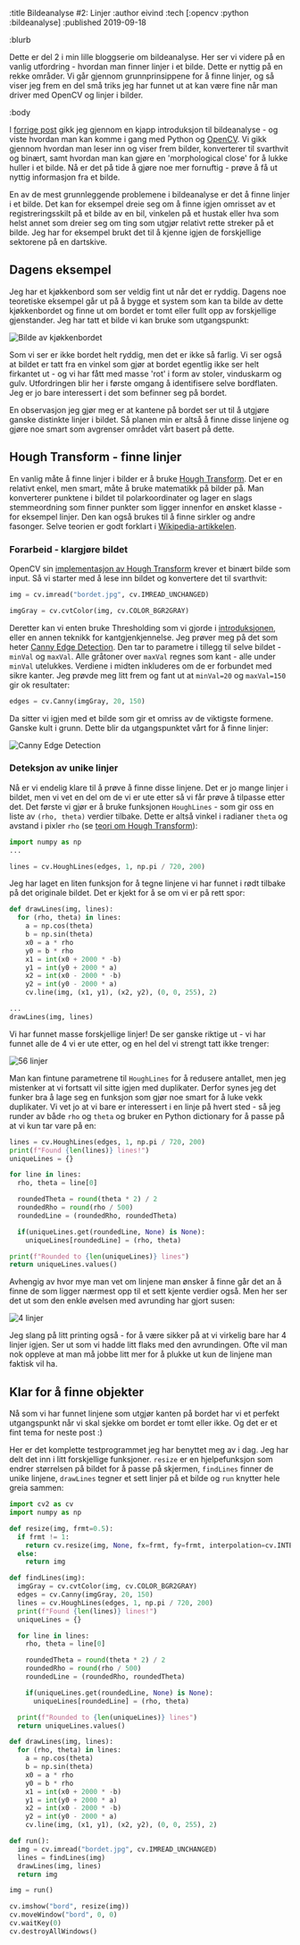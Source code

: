 :title Bildeanalyse #2: Linjer
:author eivind
:tech [:opencv :python :bildeanalyse]
:published 2019-09-18

:blurb

Dette er del 2 i min lille bloggserie om bildeanalyse. Her ser vi videre på en vanlig
utfordring - hvordan man finner linjer i et bilde. Dette er nyttig på en rekke
områder. Vi går gjennom grunnprinsippene for å finne linjer, og så viser jeg frem en
del små triks jeg har funnet ut at kan være fine når man driver med OpenCV og
linjer i bilder.

:body

I [forrige post](https://www.kodemaker.no/blogg/2019-09-bildeanalyse-intro/) gikk
jeg gjennom en kjapp introduksjon til bildeanalyse - og viste hvordan man kan komme
i gang med Python og [OpenCV](https://opencv.org/). Vi gikk gjennom hvordan man leser
inn og viser frem bilder, konverterer til svarthvit og binært, samt hvordan man kan
gjøre en 'morphological close' for å lukke huller i et bilde. Nå er det på tide å
gjøre noe mer fornuftig - prøve å få ut nyttig informasjon fra et bilde.

En av de mest grunnleggende problemene i bildeanalyse er det å finne linjer i et
bilde. Det kan for eksempel dreie seg om å finne igjen omrisset av et
registreringsskilt på et bilde av en bil, vinkelen på et hustak eller hva som helst
annet som dreier seg om ting som utgjør relativt rette streker på et bilde. Jeg har
for eksempel brukt det til å kjenne igjen de forskjellige sektorene på en dartskive.

## Dagens eksempel

Jeg har et kjøkkenbord som ser veldig fint ut når det er ryddig. Dagens noe teoretiske
eksempel går ut på å bygge et system som kan ta bilde av dette kjøkkenbordet og finne
ut om bordet er tomt eller fullt opp av forskjellige gjenstander. Jeg har tatt et
bilde vi kan bruke som utgangspunkt:

![Bilde av kjøkkenbordet](/images/blogg/ba_linjer_bordet.png)

Som vi ser er ikke bordet helt ryddig, men det er ikke så farlig. Vi ser også at
bildet er tatt fra en vinkel som gjør at bordet egentlig ikke ser helt firkantet ut -
og vi har fått med masse 'rot' i form av stoler, vinduskarm og gulv. Utfordringen blir
her i første omgang å identifisere selve bordflaten. Jeg er jo bare interessert i det
som befinner seg på bordet.

En observasjon jeg gjør meg er at kantene på bordet ser ut til å utgjøre ganske
distinkte linjer i bildet. Så planen min er altså å finne disse linjene og gjøre noe
smart som avgrenser området vårt basert på dette.

## Hough Transform - finne linjer

En vanlig måte å finne linjer i bilder er å bruke
[Hough Transform](https://en.wikipedia.org/wiki/Hough_transform). Det er en relativt
enkel, men smart, måte å bruke matematikk på bilder på. Man konverterer punktene i
bildet til polarkoordinater og lager en slags stemmeordning som finner punkter som
ligger innenfor en ønsket klasse - for eksempel linjer. Den kan også brukes til å
finne sirkler og andre fasonger. Selve teorien er godt forklart i
[Wikipedia-artikkelen](https://en.wikipedia.org/wiki/Hough_transform).

### Forarbeid - klargjøre bildet

OpenCV sin [implementasjon av Hough Transform](https://docs.opencv.org/master/d6/d10/tutorial_py_houghlines.html)
krever et binært bilde som input. Så vi starter med å lese inn bildet og konvertere
det til svarthvit:

```python
img = cv.imread("bordet.jpg", cv.IMREAD_UNCHANGED)

imgGray = cv.cvtColor(img, cv.COLOR_BGR2GRAY)
```

Deretter kan vi enten bruke Thresholding som vi gjorde i
[introduksjonen](https://www.kodemaker.no/blogg/2019-09-bildeanalyse-intro/), eller
en annen teknikk for kantgjenkjennelse. Jeg prøver meg på det som heter
[Canny Edge Detection](https://docs.opencv.org/master/da/d22/tutorial_py_canny.html).
Den tar to parametre i tillegg til selve bildet - `minVal` og `maxVal`. Alle gråtoner
over `maxVal` regnes som kant - alle under `minVal` utelukkes. Verdiene i midten
inkluderes om de er forbundet med sikre kanter. Jeg prøvde meg litt frem og fant ut
at `minVal=20` og `maxVal=150` gir ok resultater:

```python
edges = cv.Canny(imgGray, 20, 150)
```

Da sitter vi igjen med et bilde som gir et omriss av de viktigste formene. Ganske kult
i grunn. Dette blir da utgangspunktet vårt for å finne linjer:

![Canny Edge Detection](/images/blogg/ba_linjer_canny.png)

### Deteksjon av unike linjer

Nå er vi endelig klare til å prøve å finne disse linjene. Det er jo mange linjer i
bildet, men vi vet en del om de vi er ute etter så vi får prøve å tilpasse etter det.
Det første vi gjør er å bruke funksjonen `HoughLines` - som gir oss en liste av
`(rho, theta)` verdier tilbake. Dette er altså vinkel i radianer `theta` og avstand i
pixler `rho` (se [teori om Hough Transform](https://docs.opencv.org/master/d6/d10/tutorial_py_houghlines.html)):

```python
import numpy as np
...

lines = cv.HoughLines(edges, 1, np.pi / 720, 200)
```

Jeg har laget en liten funksjon for å tegne linjene vi har funnet i rødt tilbake på
det originale bildet. Det er kjekt for å se om vi er på rett spor:

```python
def drawLines(img, lines):
  for (rho, theta) in lines:
    a = np.cos(theta)
    b = np.sin(theta)
    x0 = a * rho
    y0 = b * rho
    x1 = int(x0 + 2000 * -b)
    y1 = int(y0 + 2000 * a)
    x2 = int(x0 - 2000 * -b)
    y2 = int(y0 - 2000 * a)
    cv.line(img, (x1, y1), (x2, y2), (0, 0, 255), 2)

...
drawLines(img, lines)
```

Vi har funnet masse forskjellige linjer! De ser ganske riktige ut - vi har funnet
alle de 4 vi er ute etter, og en hel del vi strengt tatt ikke trenger:

![56 linjer](/images/blogg/ba_linjer_mange.png)

Man kan fintune parametrene til `HoughLines` for å redusere antallet, men jeg
mistenker at vi fortsatt vil sitte igjen med duplikater. Derfor synes jeg det funker
bra å lage seg en funksjon som gjør noe smart for å luke vekk duplikater. Vi vet jo
at vi bare er interessert i en linje på hvert sted - så jeg runder av både `rho` og
`theta` og bruker en Python dictionary for å passe på at vi kun tar vare på en:

```python
lines = cv.HoughLines(edges, 1, np.pi / 720, 200)
print(f"Found {len(lines)} lines!")
uniqueLines = {}

for line in lines:
  rho, theta = line[0]

  roundedTheta = round(theta * 2) / 2
  roundedRho = round(rho / 500)
  roundedLine = (roundedRho, roundedTheta)

  if(uniqueLines.get(roundedLine, None) is None):
    uniqueLines[roundedLine] = (rho, theta)

print(f"Rounded to {len(uniqueLines)} lines")
return uniqueLines.values()
```

Avhengig av hvor mye man vet om linjene man ønsker å finne går det an å finne de som
ligger nærmest opp til et sett kjente verdier også. Men her ser det ut som den enkle
øvelsen med avrunding har gjort susen:

![4 linjer](/images/blogg/ba_linjer_fire.png)

Jeg slang på litt printing også - for å være sikker på at vi virkelig bare har 4
linjer igjen. Ser ut som vi hadde litt flaks med den avrundingen. Ofte vil man nok
oppleve at man må jobbe litt mer for å plukke ut kun de linjene man faktisk vil ha.

## Klar for å finne objekter

Nå som vi har funnet linjene som utgjør kanten på bordet har vi et perfekt
utgangspunkt når vi skal sjekke om bordet er tomt eller ikke. Og det er et fint tema
for neste post :)

Her er det komplette testprogrammet jeg har benyttet meg av i dag. Jeg har delt det
inn i litt forskjellige funksjoner. `resize` er en hjelpefunksjon som endrer
størrelsen på bildet for å passe på skjermen, `findLines` finner de unike linjene,
`drawLines` tegner et sett linjer på et bilde og `run` knytter hele greia sammen:

```python
import cv2 as cv
import numpy as np

def resize(img, frmt=0.5):
  if frmt != 1:
    return cv.resize(img, None, fx=frmt, fy=frmt, interpolation=cv.INTER_CUBIC)
  else:
    return img

def findLines(img):
  imgGray = cv.cvtColor(img, cv.COLOR_BGR2GRAY)
  edges = cv.Canny(imgGray, 20, 150)
  lines = cv.HoughLines(edges, 1, np.pi / 720, 200)
  print(f"Found {len(lines)} lines!")
  uniqueLines = {}

  for line in lines:
    rho, theta = line[0]

    roundedTheta = round(theta * 2) / 2
    roundedRho = round(rho / 500)
    roundedLine = (roundedRho, roundedTheta)

    if(uniqueLines.get(roundedLine, None) is None):
      uniqueLines[roundedLine] = (rho, theta)

  print(f"Rounded to {len(uniqueLines)} lines")
  return uniqueLines.values()

def drawLines(img, lines):
  for (rho, theta) in lines:
    a = np.cos(theta)
    b = np.sin(theta)
    x0 = a * rho
    y0 = b * rho
    x1 = int(x0 + 2000 * -b)
    y1 = int(y0 + 2000 * a)
    x2 = int(x0 - 2000 * -b)
    y2 = int(y0 - 2000 * a)
    cv.line(img, (x1, y1), (x2, y2), (0, 0, 255), 2)

def run():
  img = cv.imread("bordet.jpg", cv.IMREAD_UNCHANGED)
  lines = findLines(img)
  drawLines(img, lines)
  return img

img = run()

cv.imshow("bord", resize(img))
cv.moveWindow("bord", 0, 0)
cv.waitKey(0)
cv.destroyAllWindows()
```

